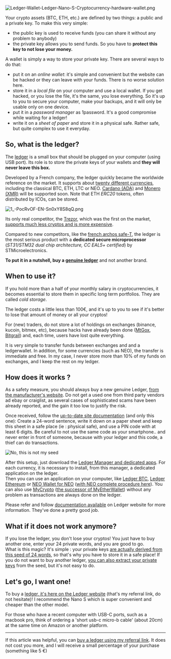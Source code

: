 ![Ledger-Wallet-Ledger-Nano-S-Cryptocurrency-hardware-wallet.png](https://steemitimages.com/DQmRnsJ4gDq5WekrYnAc8JFTvneTG4kWKoRfbNQjKRwCsSA/Ledger-Wallet-Ledger-Nano-S-Cryptocurrency-hardware-wallet.png)

Your crypto assets (BTC, ETH, etc.) are defined by two things: a public and a private key. To make this very simple:

* the public key is used to receive funds (you can share it without any problem to anybody)
* the private key allows you to send funds. So you have to **protect this key to not lose your money.**

A wallet is simply a way to store your private key. There are several ways to do that:

* put it on an *online wallet*: it's simple and convenient but the website can be hacked or they can leave with your funds. There is no worse solution here.
* store it in a *local file* on your computer and use a local wallet. If you get hacked, or you lose the file, it's the same, you lose everything. So it's up to you to secure your computer, make your backups, and it will only be usable only on one device.
* put it in a *password manager* as 1password. It's a good compromise while waiting for a ledger!
* write it on a *sheet of paper* and store it in a physical safe. Rather safe, but quite complex to use it everyday.

## So, what is the ledger?

The [ledger](https://www.ledgerwallet.com/r/0b93?path=/products/ledger-nano-s&tracker=STEEMIT) is a small box that should be plugged on your computer (using USB port). Its role is to store the private keys of your wallets and **they will never leave this box.**

Developed by a French company, the ledger quickly became the worldwide reference on the market. It supports about [twenty different currencies](https://www.ledgerwallet.com/cryptocurrencies), including the classical BTC, ETH, LTC or NEO. [Cardano (ADA)](http://blocktribune.com/blockchain-firm-cardano-integrate-ledger-hardware-wallet/) and [Monero (XMR)](https://www.reddit.com/r/Monero/comments/7zez0g/ledger_hardware_wallet_monero_integration_some/) will be supported soon. Note that ETH *ERC20* tokens, often distributed by ICOs, can be stored.

![1_-PocRvOF-EN-Sn0xY8S8qQ.png](https://steemitimages.com/DQmdeNSwseJVdUFYnJKJtz8wJkfsR49DwMz1TxCoosgeg5W/1_-PocRvOF-EN-Sn0xY8S8qQ.png)

Its only real competitor, the [Trezor](http://trezor.io), which was the first on the market, [supports much less cryptos and is more expensive](https://blockonomi.com/trezor-vs-ledger/).

Compared to new competitors, like the [french archos safe-T](https://www.numerama.com/tech/331640-cryptomonnaies-archos-a-t-il-les-moyens-techniques-et-materiels), the ledger is the most serious product with a **dedicated secure microprocessor** (*ST31/STM32 dual chip architecture, CC EAL5+ certified*) by STMicroelectronics.

**To put it in a nutshell, buy a [genuine ledger](https://www.ledgerwallet.com/r/0b93?path=/products/ledger-nano-s&tracker=STEEMIT)** and not another brand.

## When to use it?

If you hold more than a half of your monthly salary in cryptocurrencies, it becomes essential to store them in specific long term portfolios. They are called *cold storage*.

The ledger costs a little less than 100€, and it's up to you to see if it's better to lose that amount of money or all your cryptos!

For (new) traders, do not store a lot of holdings on exchanges (binance, kucoin, bitmex, etc), because hacks have already been done ([MtGox](https://cryptoactu.com/dossier/de-mtgox-a-btc-e-chronic-cybercrime-more-incredible-of-history/), [Bitgrail](https://techcrunch.com/2018/02/12/bitgrail-hack-nano/)) and, each time, users have lost quite everything.

It is very simple to transfer funds between exchanges and and a ledgerwallet. In addition, for some currencies (such as NEO), the transfer is immediate and free. In my case, I never store more than 10% of my funds on exchanges, and I keep the rest on my ledger.

## How does it works ?

As a safety measure, you should always buy a new genuine Ledger, [from the manufacturer's website](https://www.ledgerwallet.com/r/0b93?path=/products/ledger-nano-s&tracker=STEEMIT). Do not get a used one from third party vendors ad ebay or craiglist, as several cases of sophisticated scams have been already reported, and the gain it too low to justify the risk.

Once received, follow the [up-to-date site documentation](https://www.ledgerwallet.com/products/ledger-nano-s) (and only this one): Create a 24-word sentence, write it down on a paper sheet and keep this sheet in a safe place (ie : physical safe), and use a PIN code with at least 6 digits. Be careful to not use the same code as your smartphone.. and never enter in front of someone, because with your ledger and this code, a thief can do transactions.

![No, this is not my seed](https://steemitimages.com/DQmetA6vBsJUvLnWwahAg3Wy6C9oCxxwMR6coFVCHGm1Crz/ledger-recovery-seed.png)

After this setup, just download the [Ledger Manager and dedicated apps](https://www.ledgerwallet.com/apps/). For each currency, it is necessary to install, from this manager, a dedicated application on the ledger.  
Then you can use an application on your computer, like [Ledger BTC](https://www.ledgerwallet.com/apps/bitcoin), [Ledger Ethereum](https://www.ledgerwallet.com/apps/ethereum) or [NEO Wallet for NEO](https://github.com/CityOfZion/neon-wallet/releases) ([with NEO complete procedure here](https://support.ledgerwallet.com/hc/en-us/articles/115005530425-how-to-install-and-use-Neo-NEO)). You can also use [MyCrypto](https://mycrypto.com) ([the successor of MyEtherWallet](https://medium.com/mycrypto/mycrypto-launch-6a066bf41093)) without any problem as transactions are always done on the ledger. 

Please refer and follow [documentation available](https://www.ledgerwallet.com/apps) on Ledger website for more information. They've done a pretty good job.

## What if it does not work anymore?

If you lose the ledger, you don't lose your cryptos! You just have to buy another one, enter your 24 private words, and you are good to go.  
What is this magic? It's simple : your private keys [are actually derived from this seed of 24 words](https://github.com/bitcoin/bips/blob/master/bip-0032.mediawiki), so that's why you have to store it in a safe place! If you do not want to buy another ledger, [you can also extract your private keys](https://support.ledgerwallet.com/hc/en-us/articles/115005197905-Restoring-your-Ethers-ETH-or-ETC-without-a-Ledger-Nano-S) from the seed, but it's not easy to do.

## Let's go, I want one!

To buy a [ledger, it's here on the Ledger website](https://www.ledgerwallet.com/r/0b93?path=/products/ledger-nano-s&tracker=STEEMIT) (that's my referral link, do not hesitate)! I recommend the Nano S which is super convenient and cheaper than the other model.

For those who have a recent computer with USB-C ports, such as a macbook pro, think of ordering a 'short usb-c micro-b cable' (about 20cm) at the same time on Amazon or another platform.

---

If this article was helpful, you can [buy a ledger using my referral link](https://www.ledgerwallet.com/r/0b93?path=/products/ledger-nano-s&tracker=STEEMIT). It does not cost you more, and I will receive a small percentage of your purchase (something like 5 €)